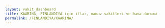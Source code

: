 ```yaml
---
layout: vakit_dashboard
title: KAARINA, FINLANDIYA için iftar, namaz vakitleri ve hava durumu - ilçe/eyalet seç
permalink: /FINLANDIYA/KAARINA/
---
```


<script type="text/javascript">
  var GLOBAL_COUNTRY = 'FINLANDIYA';
  var GLOBAL_CITY = 'KAARINA';
  var GLOBAL_STATE = '';
  var lat = 72;
  var lon = 21;
</script>
